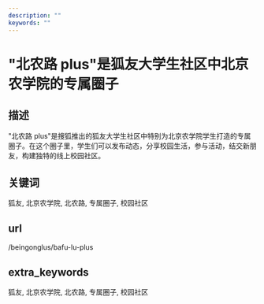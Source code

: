 ```yaml
---
description: ""
keywords: ""
---
```

# "北农路 plus"是狐友大学生社区中北京农学院的专属圈子

## 描述
"北农路 plus"是搜狐推出的狐友大学生社区中特别为北京农学院学生打造的专属圈子。在这个圈子里，学生们可以发布动态，分享校园生活，参与活动，结交新朋友，构建独特的线上校园社区。

## 关键词
狐友, 北京农学院, 北农路, 专属圈子, 校园社区

## url
/beingonglus/bafu-lu-plus

## extra_keywords
狐友, 北京农学院, 北农路, 专属圈子, 校园社区
